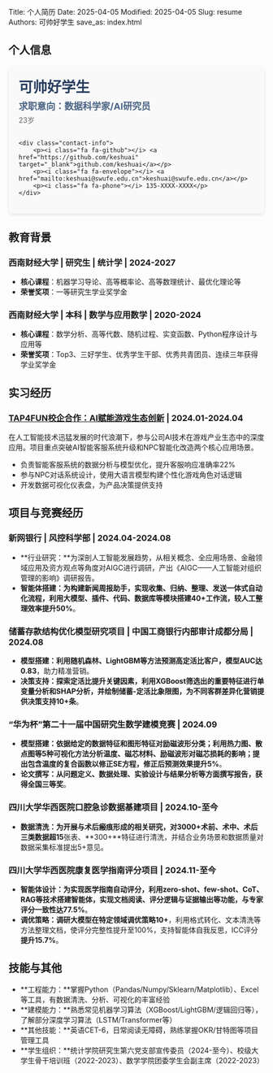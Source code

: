 Title: 个人简历
Date: 2025-04-05
Modified: 2025-04-05
Slug: resume
Authors: 可帅好学生
save_as: index.html


## 个人信息

<div class="personal-info">
    <div class="info-header">
        <h2 class="name">可帅好学生</h2>
        <p class="position">求职意向：数据科学家/AI研究员</p>
        <p class="age">23岁</p>
    </div>
    
    <div class="contact-info">
        <p><i class="fa fa-github"></i> <a href="https://github.com/keshuai" target="_blank">github.com/keshuai</a></p>
        <p><i class="fa fa-envelope"></i> <a href="mailto:keshuai@swufe.edu.cn">keshuai@swufe.edu.cn</a></p>
        <p><i class="fa fa-phone"></i> 135-XXXX-XXXX</p>
    </div>
</div>

<style>
.personal-info {
    display: flex;
    flex-direction: column;
    padding: 20px;
    background-color: #f9f9f9;
    border-radius: 8px;
    margin-bottom: 30px;
    box-shadow: 0 2px 5px rgba(0,0,0,0.1);
}

.info-header {
    margin-bottom: 15px;
}

.info-header .name {
    font-size: 28px;
    margin: 0 0 5px 0;
    color: #2a3f5f;
}

.info-header .position {
    font-size: 18px;
    font-weight: bold;
    margin: 0 0 5px 0;
    color: #4b6584;
}

.info-header .age {
    margin: 0;
    color: #666;
}

.contact-info {
    display: flex;
    flex-wrap: wrap;
    gap: 20px;
}

.contact-info p {
    margin: 0;
}

.contact-info i {
    margin-right: 8px;
    color: #4b6584;
}

.contact-info a {
    color: #3498db;
    text-decoration: none;
}

.contact-info a:hover {
    text-decoration: underline;
}

@media (max-width: 768px) {
    .contact-info {
        flex-direction: column;
        gap: 10px;
    }
}
</style>

## 教育背景

### 西南财经大学 | 研究生 | 统计学 | 2024-2027
- **核心课程**：机器学习导论、高等概率论、高等数理统计、最优化理论等
- **荣誉奖项**：一等研究生学业奖学金


### 西南财经大学 | 本科 | 数学与应用数学 | 2020-2024
- **核心课程**：数学分析、高等代数、随机过程、实变函数、Python程序设计与应用等
- **荣誉奖项**：Top3、三好学生、优秀学生干部、优秀共青团员、连续三年获得学业奖学金

## 实习经历

### [TAP4FUN校企合作：AI赋能游戏生态创新]({filename}/projects/tap4fun.md) | 2024.01-2024.04

在人工智能技术迅猛发展的时代浪潮下，参与公司AI技术在游戏产业生态中的深度应用。项目重点突破AI智能客服系统升级和NPC智能化改造两个核心应用场景。

- 负责智能客服系统的数据分析与模型优化，提升客服响应准确率22%
- 参与NPC对话系统设计，使用大语言模型构建个性化游戏角色对话逻辑
- 开发数据可视化仪表盘，为产品决策提供支持

## 项目与竞赛经历

### 新网银行 | 风控科学部 | 2024.04-2024.08
- **行业研究：**为深剖人工智能发展趋势，从相关概念、全应用场景、金融领域应用及资方观点等角度对AIGC进行调研，产出《AIGC——人工智能对组织管理的影响》调研报告。
- **智能体搭建：**为构建新闻周报助手，实现收集、归纳、整理、发送一体式自动化流程，利用大模型、插件、代码、数据库等模块搭建**40+**工作流，较人工整理效率**提升50%**。

### 储蓄存款结构优化模型研究项目 | 中国工商银行内部审计成都分局 | 2024.08
- **模型搭建：**利用随机森林、LightGBM等方法预测高定活比客户，模型AUC达**0.83**，助力精准营销。
- **决策支持：**探索定活比提升关键因素，利用XGBoost筛选出的重要特征进行单变量分析和SHAP分析，并绘制储蓄-定活比象限图，为不同客群差异化营销提供决策支持**10+条**。

### “华为杯”第二十一届中国研究生数学建模竞赛 | 2024.09
- **模型搭建：**依据给定的数据特征和图形特征对励磁波形分类；利用热力图、散点图等5种可视化方法分析温度、磁芯材料、励磁波形对磁芯损耗的影响；提出包含温度的复合函数以修正SE方程，修正后预测效果**提升5%**。
- **论文撰写：**从问题定义、数据处理、实验设计与结果分析等方面撰写报告，获得**全国三等奖**。

### 四川大学华西医院口腔急诊数据基建项目 | 2024.10-至今
- **数据清洗：**为开展与术后瘢痕形成的相关研究，对**3000+**术前、术中、术后三类数据**超15**张表、**300+**特征进行清洗，并结合业务场景和数据质量对数据采集标准提出5+意见。

### 四川大学华西医院康复医学指南评分项目 | 2024.11-至今
- **智能体设计：**为实现医学指南自动评分，利用zero-shot、few-shot、CoT、RAG等技术搭建智能体，实现文档阅读、评分逻辑与证据输出等功能，与专家评分一致性达**77.5%**。
- **调优策略：**调研大模型在特定领域调优策略**10+**，利用格式转化、文本清洗等方法整理文档，使评分完整性提升至100%，支持智能体自我反思，ICC评分**提升15.7%**。

## 技能与其他

- **工程能力：**掌握Python（Pandas/Numpy/Sklearn/Matplotlib）、Excel等工具，有数据清洗、分析、可视化的丰富经验
- **建模能力：**熟悉常见机器学习算法（XGBoost/LightGBM/逻辑回归等），了解部分深度学习算法（LSTM/Transformer等）
- **其他技能：**英语CET-6，日常阅读无障碍，熟练掌握OKR/甘特图等项目管理工具
- **学生组织：**统计学院研究生第六党支部宣传委员（2024-至今）、校级大学生骨干培训班（2022-2023）、数学学院团委学生会副主席（2022-2023）